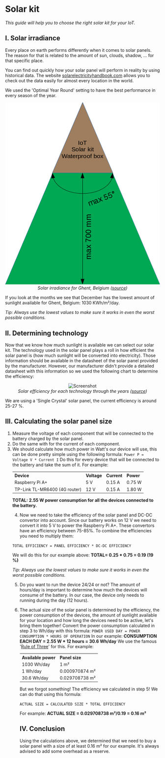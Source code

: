 # Solar kit
*This guide will help you to choose the right solar kit for your IoT.*

## I. Solar irradiance
Every place on earth performs differently when it comes to solar panels.
The reason for that is related to the amount of sun, clouds, shadow, ... for that specific place.

You can find out quickly how your solar panel will perform in reality by using historical data.
The website [solarelectricityhandbook.com](http://solarelectricityhandbook.com/solar-irradiance.html) allows you to check out the data easily for almost every location in the world.

We used the 'Optimal Year Round' setting to have the best performance in every season of the year.

<p align="center">
  <img src="images/solarIrradiance.png" alt="Screenshot">
  <br>
  <i>Solar irradiance for Ghent, Belgium (<a href="http://solarelectricityhandbook.com/solar-irradiance.html" target="_blank">source</a>)</i>
</p>

If you look at the months we see that December has the lowest amount of sunlight available for Ghent, Belgium: 1030 KWh/m²/day.

<i>Tip: Always use the lowest values to make sure it works in even the worst possible conditions.</i>

## II. Determining technology
Now that we know how much sunlight is available we can select our solar kit.
The technology used in the solar panel plays a roll in how efficient the solar panel is (how much sunlight will be converted into electricity). Those information should be available in the datasheet of the solar panel provided by the manufacturer. However, our manufacturer didn't provide a detailed datasheet with this information so we used the following chart to determine the efficiency:

<p align="center">
  <img src="https://upload.wikimedia.org/wikipedia/commons/3/3d/PVeff%28rev170414%29.jpg" alt="Screenshot">
  <br>
  <i>Solar efficiency for each technology through the years (<a href="https://en.wikipedia.org/wiki/Solar_cell_efficiency" target="_blank">source</a>)</i>
</p>

We are using a 'Single Crystal' solar panel, the current efficiency is around 25-27 %.

## III. Calculating the solar panel size
1. Measure the voltage of each component that will be connected to the battery charged by the solar panel.
2. Do the same with for the current of each component.
3. We should calculate how much power in Watt's our device will use, this can be done pretty simple using the following formula: ```Power P = Voltage V * Current I``` Do this for every device that will be connected to the battery and take the sum of it. For example: <table style="width:100%">
	<tr>
    	<th>Device</th>
    	<th>Voltage</th>
    	<th>Current</th>
		<th>Power</th>
	</tr>
	<tr>
    	<td>Raspberry Pi A+</td>
    	<td>5 V</td>
    	<td>0.15 A</td>
		<td>0.75 W</td>
	</tr>
	<tr>
		<td>TP-Link TL-MR6400 (4G router)</td>
		<td>12 V</td>
		<td>0.15 A</td>
		<td>1.80 W</td>
	</tr>
</table>

<b>TOTAL: 2.55 W power consumption for all the devices connected to the battery.</b>

4. Now we need to take the efficiency of the solar panel and DC-DC convertor into account. Since our battery works on 12 V we need to convert it into 5 V to power the Raspberry Pi A+. These convertors have an efficiency between 75-85%. To combine the efficiencies you need to multiply them:

```TOTAL EFFICIENCY = PANEL EFFICIENCY * DC-DC EFFICIENCY```


We will do this for our example above: <b>TOTAL= 0.25 * 0.75 = 0.19 (19 %)</b>

<i>Tip: Always use the lowest values to make sure it works in even the worst possible conditions.</i>

5. Do you want to run the device 24/24 or not? The amount of hours/day is important to determine how much the devices will consume of the battery. In our case, the device only needs to running during the day (12 hours).

6. The actual size of the solar panel is determined by the efficiency, the power consumption of the devices, the amount of sunlight available for your location and how long the devices need to be active, let's bring them together!
Convert the power consumption calculated in step 3 to Wh/day with this formula:
```POWER USED DAY = POWER CONSUMPTION * HOURS OF OPERATION```
In our example: <b>CONSUMPTION EACH DAY = 2.55 W * 12 hours = 30.6 Wh/day</b> We use the famous '[Rule of Three](https://en.wikipedia.org/wiki/Cross-multiplication#Rule_of_Three)' for this. For example: <table style="width:100%">
	<tr>
		<th>Available power</th>
		<th>Panel size</th>
	</tr>
	<tr>
		<td>1030 Wh/day</td>
		<td>1 m²</td>
	</tr>
	<tr>
		<td>1 Wh/day</td>
		<td>0.000970874 m²</td>
	</tr>
	<tr>
		<td>30.6 Wh/day</td>
		<td>0.029708738 m²</td>
	</tr>
</table>
But we forgot something! The efficiency we calculated in step 5! We can do that using this formula:

```ACTUAL SIZE = CALCULATED SIZE * TOTAL EFFICIENCY```


For example: <b>ACTUAL SIZE = 0.029708738 m²/0.19 = 0.16 m²</b>

## IV. Conclusion
Using the calculations above, we determined that we need to buy a solar panel with a size of at least 0.16 m² for our example. It's always advised to add some overhead as a reserve.
